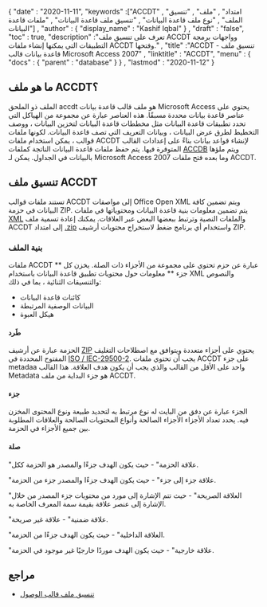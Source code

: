 {
  "date" : "2020-11-11",
  "keywords" :["ACCDT" , "امتداد" , "ملف" , "تنسيق الملف" , "نوع ملف قاعدة البيانات" , "تنسيق ملف قاعدة البيانات" , "ملفات قاعدة البيانات"] ,
  "author" : {
    "display_name" : "Kashif Iqbal"
} ,
  "draft" : "false",
  "toc" : true,
  "description" :"تعرف على تنسيق ملف ACCDT وواجهات برمجة التطبيقات التي يمكنها إنشاء ملفات ACCDT وفتحها." ,
  "title" :"ACCDT - تنسيق ملف قاعدة بيانات قالب Microsoft Access 2007" ,
  "linktitle" : "ACCDT",
  "menu" : {
    "docs" : {
      "parent" : "database"
}
} ,
  "lastmod" : "2020-11-12"
}

## ما هو ملف ACCDT؟

الملف ذو الملحق accdt هو ملف قالب قاعدة بيانات Microsoft Access يحتوي على عناصر قاعدة بيانات محددة مسبقًا. هذه العناصر عبارة عن مجموعة من الهياكل التي تحدد تطبيقات قاعدة البيانات مثل مخططات قاعدة البيانات لتخزين البيانات ، ووصف التخطيط لطرق عرض البيانات ، وبيانات التعريف التي تصف قاعدة البيانات. لكونها ملفات قوالب ، يمكن استخدام ملفات ACCDT لإنشاء قواعد بيانات بناءً على إعدادات القالب المتوفرة فيها. يتم حفظ ملفات قاعدة البيانات الناتجة كملفات [ACCDB](/ar/database/accdb/) ويتم ملؤها بالبيانات في الجداول. يمكن لـ Microsoft Access 2007 وما بعده فتح ملفات ACCDT.

## تنسيق ملف ACCDT

تستند ملفات قوالب ACCDT إلى مواصفات Office Open XML ويتم تضمين كافة البيانات في حزمة ZIP. يتم تضمين معلومات بنية قاعدة البيانات ومحتوياتها في ملفات [XML](/ar/web/xml/) والملفات النصية وترتبط ببعضها البعض عبر العلاقات. يمكنك إعادة تسمية ملف ACCDT إلى امتداد [.zip](/ar/compression/zip/) واستخدام أي برنامج ضغط لاستخراج محتويات أرشيف ZIP.

### بنية الملف

ملفات ACCDT عبارة عن حزم تحتوي على مجموعة من الأجزاء ذات الصلة. يخزن كل ** جزء ** معلومات حول محتويات تطبيق قاعدة البيانات باستخدام XML والنصوص والتنسيقات الثنائية ، بما في ذلك:

* كائنات قاعدة البيانات
* البيانات الوصفية المرتبطة
* هيكل العبوة

#### طَرد

الحزمة عبارة عن أرشيف [ZIP](/ar/compression/zip/) يحتوي على أجزاء متعددة ويتوافق مع اصطلاحات التغليف المفتوح المحددة في [ISO / IEC-29500-2](https://www.iso.org/standard/51459.html). يجب أن تحتوي ملفات ACCDT على جزء metadaa واحد على الأقل من القالب والذي يجب أن يكون هدف العلاقة. هذا القالب Metadata هو جزء البداية من ملف ACCDT.

#### جزء

الجزء عبارة عن دفق من البايت له نوع مرتبط به لتحديد طبيعة ونوع المحتوى المخزن فيه. يحدد تعداد الأجزاء الأجزاء الصالحة وأنواع المحتويات الصالحة والعلاقات المطلوبة بين جميع الأجزاء في الحزمة.

#### صلة

"علاقة الحزمة" - حيث يكون الهدف جزءًا والمصدر هو الحزمة ككل.

"علاقة جزء إلى جزء" - حيث يكون الهدف جزءًا والمصدر جزء من الحزمة.

"العلاقة الصريحة" - حيث تتم الإشارة إلى مورد من محتويات جزء المصدر من خلال الإشارة إلى عنصر علاقة بقيمة سمة المعرف الخاصة به.

"علاقة ضمنية" - علاقة غير صريحة.

"العلاقة الداخلية" - حيث يكون الهدف جزءًا من الحزمة.

"علاقة خارجية" - حيث يكون الهدف موردًا خارجيًا غير موجود في الحزمة.

## مراجع ##

* [تنسيق ملف قالب الوصول](https://learn.microsoft.com/en-us/openspecs/sharepoint_protocols/ms-accdt/0a4a68d7-7a85-4a27-ad74-730db57862d7)

